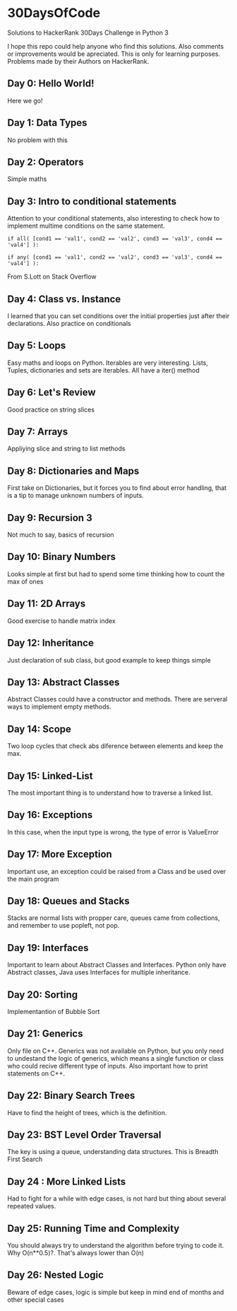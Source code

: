 # 30DaysOfCode
Solutions to HackerRank 30Days Challenge in Python 3

I hope this repo could help anyone who find this solutions. Also comments or improvements would be apreciated. This is only for learning purposes. Problems made by their Authors on HackerRank.

## Day 0: Hello World!
Here we go!
## Day 1: Data Types
No problem with this
## Day 2: Operators
Simple maths
## Day 3: Intro to conditional statements
Attention to your conditional statements, also interesting to check how to implement multime conditions on the same statement. 
```
if all( [cond1 == 'val1', cond2 == 'val2', cond3 == 'val3', cond4 == 'val4'] ):

if any( [cond1 == 'val1', cond2 == 'val2', cond3 == 'val3', cond4 == 'val4'] ):
```
From S.Lott on Stack Overflow
## Day 4: Class vs. Instance
I learned that you can set conditions over the initial properties just after their declarations. Also practice on conditionals
## Day 5: Loops
Easy maths and loops on Python. Iterables are very interesting. Lists, Tuples, dictionaries and sets are iterables. All have a iter() method
## Day 6: Let's Review
Good practice on string slices
## Day 7: Arrays
Appliying slice and string to list methods
## Day 8: Dictionaries and Maps
First take on Dictionaries, but it forces you to find about error handling, that is a tip to manage unknown numbers of inputs.
## Day 9: Recursion 3
Not much to say, basics of recursion
## Day 10: Binary Numbers
Looks simple at first but had to spend some time thinking how to count the max of ones
## Day 11: 2D Arrays
Good exercise to handle matrix index
## Day 12: Inheritance
Just declaration of sub class, but good example to keep things simple
## Day 13: Abstract Classes
Abstract Classes could have a constructor and methods. There are serveral ways to implement empty methods.
## Day 14: Scope
Two loop cycles that check abs diference between elements and keep the max.
## Day 15: Linked-List
The most important thing is to understand how to traverse a linked list.
## Day 16: Exceptions
In this case, when the input type is wrong, the type of error is ValueError
## Day 17: More Exception
Important use, an exception could be raised from a Class and be used over the main program
## Day 18: Queues and Stacks
Stacks are normal lists with propper care, queues came from collections, and remember to use popleft, not pop.
## Day 19: Interfaces
Important to learn about Abstract Classes and Interfaces. Python only have Abstract classes, Java uses Interfaces for multiple inheritance.
## Day 20: Sorting
Implementantion of Bubble Sort
## Day 21: Generics
Only file on C++. Generics was not available on Python, but you only need to undestand the logic of generics, which means a single function or class who could recive different type of inputs. Also important how to print statements on C++.
## Day 22: Binary Search Trees
Have to find the height of trees, which is the definition.
## Day 23: BST Level Order Traversal
The key is using a queue, understanding data structures. This is Breadth First Search
## Day 24 : More Linked Lists
Had to fight for a while with edge cases, is not hard but thing about several repeated values.
## Day 25: Running Time and Complexity
You should always try to understand the algorithm before trying to code it. Why O(n**0.5)?. That's always lower than O(n)
## Day 26: Nested Logic
Beware of edge cases, logic is simple but keep in mind end of months and other special cases 
